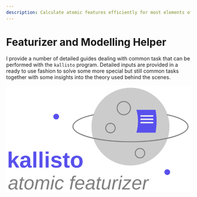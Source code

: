 ```yaml
---
description: Calculate atomic features efficiently for most elements of the periodic table!
---
```


# Featurizer and Modelling Helper

I provide a number of detailed guides dealing with common task that can be performed with the `kallisto` program. Detailed inputs are provided in a ready to use fashion to solve some more special but still common tasks together with some insights into the theory used behind the scenes.

![](.gitbook/assets/logo.svg)



